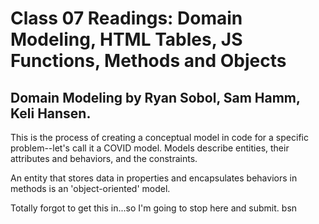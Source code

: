 # Class 07 Readings: Domain Modeling, HTML Tables, JS Functions, Methods and Objects

## Domain Modeling by Ryan Sobol, Sam Hamm, Keli Hansen. 
This is the process of creating a conceptual model in code for a specific problem--let's call it a COVID model. Models describe entities, their attributes and behaviors, and the constraints. 

An entity that stores data in properties and encapsulates behaviors in methods is an 'object-oriented' model. 

Totally forgot to get this in...so I'm going to stop here and submit. 
bsn
